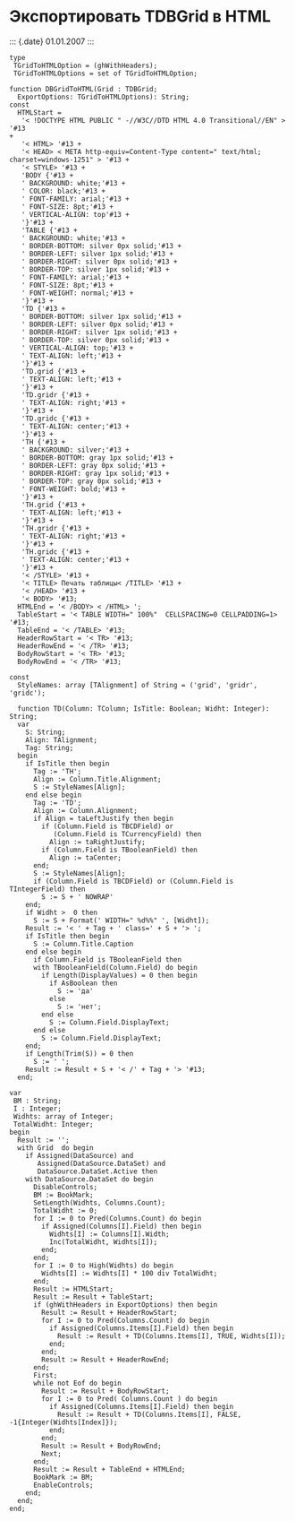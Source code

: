 Экспортировать TDBGrid в HTML
=============================

::: {.date}
01.01.2007
:::

    type
     TGridToHTMLOption = (ghWithHeaders);
     TGridToHTMLOptions = set of TGridToHTMLOption;
     
    function DBGridToHTML(Grid : TDBGrid;
      ExportOptions: TGridToHTMLOptions): String;
    const
      HTMLStart =
       '< !DOCTYPE HTML PUBLIC " -//W3C//DTD HTML 4.0 Transitional//EN" > '#13
    +
       '< HTML> '#13 +
       '< HEAD> < META http-equiv=Content-Type content=" text/html;
    charset=windows-1251" > '#13 +
       '< STYLE> '#13 +
       'BODY {'#13 +
       ' BACKGROUND: white;'#13 +
       ' COLOR: black;'#13 +
       ' FONT-FAMILY: arial;'#13 +
       ' FONT-SIZE: 8pt;'#13 +
       ' VERTICAL-ALIGN: top'#13 +
       '}'#13 +
       'TABLE {'#13 +
       ' BACKGROUND: white;'#13 +
       ' BORDER-BOTTOM: silver 0px solid;'#13 +
       ' BORDER-LEFT: silver 1px solid;'#13 +
       ' BORDER-RIGHT: silver 0px solid;'#13 +
       ' BORDER-TOP: silver 1px solid;'#13 +
       ' FONT-FAMILY: arial;'#13 +
       ' FONT-SIZE: 8pt;'#13 +
       ' FONT-WEIGHT: normal;'#13 +
       '}'#13 +
       'TD {'#13 +
       ' BORDER-BOTTOM: silver 1px solid;'#13 +
       ' BORDER-LEFT: silver 0px solid;'#13 +
       ' BORDER-RIGHT: silver 1px solid;'#13 +
       ' BORDER-TOP: silver 0px solid;'#13 +
       ' VERTICAL-ALIGN: top;'#13 +
       ' TEXT-ALIGN: left;'#13 +
       '}'#13 +
       'TD.grid {'#13 +
       ' TEXT-ALIGN: left;'#13 +
       '}'#13 +
       'TD.gridr {'#13 +
       ' TEXT-ALIGN: right;'#13 +
       '}'#13 +
       'TD.gridc {'#13 +
       ' TEXT-ALIGN: center;'#13 +
       '}'#13 +
       'TH {'#13 +
       ' BACKGROUND: silver;'#13 +
       ' BORDER-BOTTOM: gray 1px solid;'#13 +
       ' BORDER-LEFT: gray 0px solid;'#13 +
       ' BORDER-RIGHT: gray 1px solid;'#13 +
       ' BORDER-TOP: gray 0px solid;'#13 +
       ' FONT-WEIGHT: bold;'#13 +
       '}'#13 +
       'TH.grid {'#13 +
       ' TEXT-ALIGN: left;'#13 +
       '}'#13 +
       'TH.gridr {'#13 +
       ' TEXT-ALIGN: right;'#13 +
       '}'#13 +
       'TH.gridc {'#13 +
       ' TEXT-ALIGN: center;'#13 +
       '}'#13 +
       '< /STYLE> '#13 +
       '< TITLE> Печать таблицы< /TITLE> '#13 +
       '< /HEAD> '#13 +
       '< BODY> '#13;
      HTMLEnd = '< /BODY> < /HTML> ';
      TableStart = '< TABLE WIDTH=" 100%"  CELLSPACING=0 CELLPADDING=1> '#13;
      TableEnd = '< /TABLE> '#13;
      HeaderRowStart = '< TR> '#13;
      HeaderRowEnd = '< /TR> '#13;
      BodyRowStart = '< TR> '#13;
      BodyRowEnd = '< /TR> '#13;
     
    const
      StyleNames: array [TAlignment] of String = ('grid', 'gridr',
    'gridc');
     
      function TD(Column: TColumn; IsTitle: Boolean; Widht: Integer):
    String;
      var
        S: String;
        Align: TAlignment;
        Tag: String;
      begin
        if IsTitle then begin
          Tag := 'TH';
          Align := Column.Title.Alignment;
          S := StyleNames[Align];
        end else begin
          Tag := 'TD';
          Align := Column.Alignment;
          if Align = taLeftJustify then begin
            if (Column.Field is TBCDField) or
               (Column.Field is TCurrencyField) then
              Align := taRightJustify;
            if (Column.Field is TBooleanField) then
              Align := taCenter;
          end;
          S := StyleNames[Align];
          if (Column.Field is TBCDField) or (Column.Field is
    TIntegerField) then
            S := S + ' NOWRAP'
        end;
        if Widht >  0 then
          S := S + Format(' WIDTH=" %d%%" ', [Widht]);
        Result := '< ' + Tag + ' class=' + S + '> ';
        if IsTitle then begin
          S := Column.Title.Caption
        end else begin
          if Column.Field is TBooleanField then
          with TBooleanField(Column.Field) do begin
            if Length(DisplayValues) = 0 then begin
              if AsBoolean then
                S := 'да'
              else
                S := 'нет';
            end else
              S := Column.Field.DisplayText;
          end else
            S := Column.Field.DisplayText;
        end;
        if Length(Trim(S)) = 0 then
          S := ' ';
        Result := Result + S + '< /' + Tag + '> '#13;
      end;
     
    var
     BM : String;
     I : Integer;
     Widhts: array of Integer;
     TotalWidht: Integer;
    begin
      Result := '';
      with Grid  do begin
        if Assigned(DataSource) and
           Assigned(DataSource.DataSet) and
           DataSource.DataSet.Active then
        with DataSource.DataSet do begin
          DisableControls;
          BM := BookMark;
          SetLength(Widhts, Columns.Count);
          TotalWidht := 0;
          for I := 0 to Pred(Columns.Count) do begin
            if Assigned(Columns[I].Field) then begin
              Widhts[I] := Columns[I].Width;
              Inc(TotalWidht, Widhts[I]);
            end;
          end;
          for I := 0 to High(Widhts) do begin
            Widhts[I] := Widhts[I] * 100 div TotalWidht;
          end;
          Result := HTMLStart;
          Result := Result + TableStart;
          if (ghWithHeaders in ExportOptions) then begin
            Result := Result + HeaderRowStart;
            for I := 0 to Pred(Columns.Count) do begin
              if Assigned(Columns.Items[I].Field) then begin
                Result := Result + TD(Columns.Items[I], TRUE, Widhts[I]);
              end;
            end;
            Result := Result + HeaderRowEnd;
          end;
          First;
          while not Eof do begin
            Result := Result + BodyRowStart;
            for I := 0 to Pred( Columns.Count ) do begin
              if Assigned(Columns.Items[I].Field) then begin
                Result := Result + TD(Columns.Items[I], FALSE,
    -1{Integer(Widhts[Index]});
              end;
            end;
            Result := Result + BodyRowEnd;
            Next;
          end;
          Result := Result + TableEnd + HTMLEnd;
          BookMark := BM;
          EnableControls;
        end;
      end;
    end;

